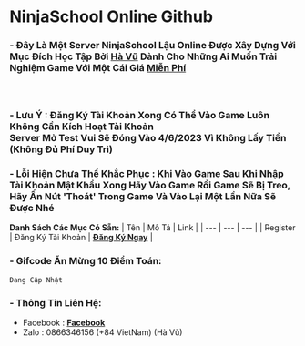 # **NinjaSchool Online Github**<br>
### - Đây Là Một Server NinjaSchool Lậu Online Được Xây Dựng Với Mục Đích Học Tập Bởi **[Hà Vũ](https://www.facebook.com/blocked.id.havu)** Dành Cho Những Ai Muốn Trải Nghiệm Game Với Một Cái Giá [Miễn Phí](https://vi.wikipedia.org/wiki/Mi%E1%BB%85n_ph%C3%AD#:~:text=Mi%E1%BB%85n%20ph%C3%AD%20l%C3%A0%20m%E1%BB%99t%20t%C3%ADnh,Truy%E1%BB%81n%20h%C3%ACnh%20mi%E1%BB%85n%20ph%C3%AD)<br><br><br>
### **- Lưu Ý : Đăng Ký Tài Khoản Xong Có Thể Vào Game Luôn Không Cần Kích Hoạt Tài Khoản<br>Server Mở Test Vui Sẽ Đóng Vào 4/6/2023 Vì Không Lấy Tiền (Không Đủ Phí Duy Trì)**
### **- Lỗi Hiện Chưa Thể Khắc Phục : Khi Vào Game Sau Khi Nhập Tài Khoản Mật Khẩu Xong Hãy Vào Game Rồi Game Sẽ Bị Treo, Hãy Ấn Nút 'Thoát' Trong Game Và Vào Lại Một Lần Nữa Sẽ Được Nhé**
**Danh Sách Các Mục Có Sẵn:**
| Tên | Mô Tả | Link |
| --- | --- | --- |
| Register | Đăng Ký Tài Khoản | **[Đăng Ký Ngay](http://103.180.148.134/reg.php)** |
### - Gifcode Ăn Mừng 10 Điểm Toán:
```
Đang Cập Nhật
```
### - Thông Tin Liên Hệ:
- Facebook : **[Facebook](https://www.facebook.com/blocked.id.havu)**
- Zalo : 0866346156 (+84 VietNam) (Hà Vũ)
